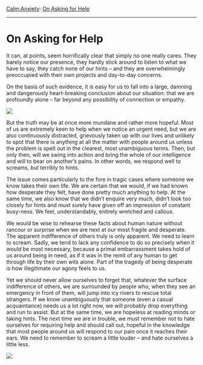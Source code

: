 [Calm:](https://www.theschooloflife.com/thebookoflife/category/calm/)[Anxiety](https://www.theschooloflife.com/thebookoflife/category/calm/anxiety/): [On Asking for Help](https://www.theschooloflife.com/thebookoflife/on-asking-for-help/)

* * *

# On Asking for Help

It can, at points, seem horrifically clear that simply no one really cares. They barely notice our presence, they hardly stick around to listen to what we have to say, they catch none of our hints – and they are overwhelmingly preoccupied with their own projects and day-to-day concerns.

On the basis of such evidence, it is easy for us to fall into a large, damning and dangerously heart-breaking conclusion about our situation: that we are profoundly alone – far beyond any possibility of connection or empathy.

![](http://ww2.hdnux.com/photos/62/04/02/13123757/5/920x920.jpg)

But the truth may be at once more mundane and rather more hopeful. Most of us are extremely keen to help when we notice an urgent need, but we are also continuously distracted, grievously taken up with our lives and unlikely to spot that there is anything at all the matter with people around us unless the problem is spelt out in the clearest, most unambiguous terms. Then, but only then, will we swing into action and bring the whole of our intelligence and will to bear on another’s pains. In other words, we respond well to screams, but terribly to hints.

The issue comes particularly to the fore in tragic cases where someone we know takes their own life. We are certain that we would, if we had known how desperate they felt, have done pretty much anything to help. At the same time, we also know that we didn’t enquire very much, didn’t look too closely for hints and must surely have given off an impression of constant busy-ness. We feel, understandably, entirely wretched and callous.

We would be wise to rehearse these facts about human nature without rancour or surprise when we are next at our most fragile and desperate. The apparent indifference of others truly is only apparent. We need to learn to scream. Sadly, we tend to lack any confidence to do so precisely when it would be most necessary, because a primal embarrassment takes hold of us around being in need, as if it was in the remit of any human to get through life by their own wits alone. Part of the tragedy of being desperate is how illegitimate our agony feels to us.

Yet we should never allow ourselves to forget that, whatever the surface indifference of others, we are surrounded by people who, when they see an emergency in front of them, will jump into icy rivers to rescue total strangers. If we know unambiguously that someone (even a casual acquaintance) needs us a lot right now, we will probably drop everything and run to assist. But at the same time, we are hopeless at reading minds or taking hints. The next time we are in trouble, we must remember not to hate ourselves for requiring help and should call out, hopeful in the knowledge that most people around us will respond to our pain once it reaches their ears. We need to remember to scream a little louder – and hate ourselves a little less.

[![](https://img.youtube.com/vi/-yU7YRR17Hc/0.jpg)](https://www.youtube.com/embed/-yU7YRR17Hc '')
